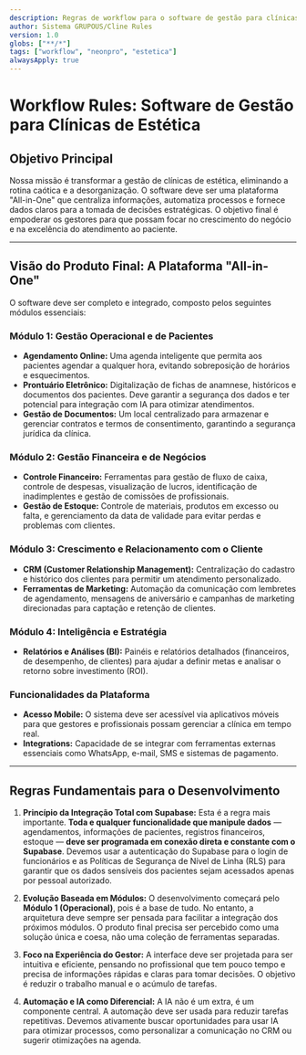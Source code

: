 ```yaml
---
description: Regras de workflow para o software de gestão para clínicas de estética.
author: Sistema GRUPOUS/Cline Rules
version: 1.0
globs: ["**/*"]
tags: ["workflow", "neonpro", "estetica"]
alwaysApply: true
---
```


# Workflow Rules: Software de Gestão para Clínicas de Estética

## Objetivo Principal

Nossa missão é transformar a gestão de clínicas de estética, eliminando a rotina caótica e a desorganização. O software deve ser uma plataforma "All-in-One" que centraliza informações, automatiza processos e fornece dados claros para a tomada de decisões estratégicas. O objetivo final é empoderar os gestores para que possam focar no crescimento do negócio e na excelência do atendimento ao paciente.

---

## Visão do Produto Final: A Plataforma "All-in-One"

O software deve ser completo e integrado, composto pelos seguintes módulos essenciais:

### Módulo 1: Gestão Operacional e de Pacientes

* **Agendamento Online:** Uma agenda inteligente que permita aos pacientes agendar a qualquer hora, evitando sobreposição de horários e esquecimentos.
* **Prontuário Eletrônico:** Digitalização de fichas de anamnese, históricos e documentos dos pacientes. Deve garantir a segurança dos dados e ter potencial para integração com IA para otimizar atendimentos.
* **Gestão de Documentos:** Um local centralizado para armazenar e gerenciar contratos e termos de consentimento, garantindo a segurança jurídica da clínica.

### Módulo 2: Gestão Financeira e de Negócios

* **Controle Financeiro:** Ferramentas para gestão de fluxo de caixa, controle de despesas, visualização de lucros, identificação de inadimplentes e gestão de comissões de profissionais.
* **Gestão de Estoque:** Controle de materiais, produtos em excesso ou falta, e gerenciamento da data de validade para evitar perdas e problemas com clientes.

### Módulo 3: Crescimento e Relacionamento com o Cliente

* **CRM (Customer Relationship Management):** Centralização do cadastro e histórico dos clientes para permitir um atendimento personalizado.
* **Ferramentas de Marketing:** Automação da comunicação com lembretes de agendamento, mensagens de aniversário e campanhas de marketing direcionadas para captação e retenção de clientes.

### Módulo 4: Inteligência e Estratégia

* **Relatórios e Análises (BI):** Painéis e relatórios detalhados (financeiros, de desempenho, de clientes) para ajudar a definir metas e analisar o retorno sobre investimento (ROI).

### Funcionalidades da Plataforma

* **Acesso Mobile:** O sistema deve ser acessível via aplicativos móveis para que gestores e profissionais possam gerenciar a clínica em tempo real.
* **Integrations:** Capacidade de se integrar com ferramentas externas essenciais como WhatsApp, e-mail, SMS e sistemas de pagamento.

---

## Regras Fundamentais para o Desenvolvimento

1.  **Princípio da Integração Total com Supabase:** Esta é a regra mais importante. **Toda e qualquer funcionalidade que manipule dados** — agendamentos, informações de pacientes, registros financeiros, estoque — **deve ser programada em conexão direta e constante com o Supabase**. Devemos usar a autenticação do Supabase para o login de funcionários e as Políticas de Segurança de Nível de Linha (RLS) para garantir que os dados sensíveis dos pacientes sejam acessados apenas por pessoal autorizado.

2.  **Evolução Baseada em Módulos:** O desenvolvimento começará pelo **Módulo 1 (Operacional)**, pois é a base de tudo. No entanto, a arquitetura deve sempre ser pensada para facilitar a integração dos próximos módulos. O produto final precisa ser percebido como uma solução única e coesa, não uma coleção de ferramentas separadas.

3.  **Foco na Experiência do Gestor:** A interface deve ser projetada para ser intuitiva e eficiente, pensando no profissional que tem pouco tempo e precisa de informações rápidas e claras para tomar decisões. O objetivo é reduzir o trabalho manual e o acúmulo de tarefas.

4.  **Automação e IA como Diferencial:** A IA não é um extra, é um componente central. A automação deve ser usada para reduzir tarefas repetitivas. Devemos ativamente buscar oportunidades para usar IA para otimizar processos, como personalizar a comunicação no CRM ou sugerir otimizações na agenda.
